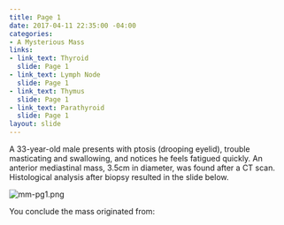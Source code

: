 ```yaml
---
title: Page 1
date: 2017-04-11 22:35:00 -04:00
categories:
- A Mysterious Mass
links:
- link_text: Thyroid
  slide: Page 1
- link_text: Lymph Node
  slide: Page 1
- link_text: Thymus
  slide: Page 1
- link_text: Parathyroid
  slide: Page 1
layout: slide
---
```


A 33-year-old male presents with ptosis (drooping eyelid), trouble masticating and swallowing, and notices he feels fatigued quickly. An anterior mediastinal mass, 3.5cm in diameter, was found after a CT scan. Histological analysis after biopsy resulted in the slide below.

![mm-pg1.png](/uploads/mm-pg1.png)

You conclude the mass originated from: